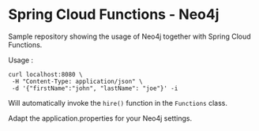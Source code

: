 # Spring Cloud Functions - Neo4j

Sample repository showing the usage of Neo4j together with Spring Cloud Functions.

Usage : 

```
curl localhost:8080 \
 -H "Content-Type: application/json" \
 -d '{"firstName":"john", "lastName": "joe"}' -i
```

Will automatically invoke the `hire()` function in the `Functions` class.

Adapt the application.properties for your Neo4j settings.